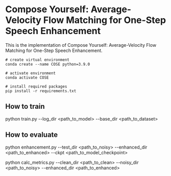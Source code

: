 # Compose Yourself: Average-Velocity Flow Matching for One-Step Speech Enhancement
This is the implementation of Compose Yourself: Average-Velocity Flow Matching for One-Step Speech Enhancement.

```
# create virtual environment
conda create --name COSE python=3.9.0

# activate environment
conda activate COSE

# install required packages
pip install -r requirements.txt
```
## How to train
python train.py --log_dir <path_to_model> --base_dir <path_to_dataset>
## How to evaluate
python enhancement.py --test_dir <path_to_noisy> --enhanced_dir <path_to_enhanced> --ckpt <path_to_model_checkpoint>

python calc_metrics.py --clean_dir <path_to_clean> --noisy_dir <path_to_noisy> --enhanced_dir <path_to_enhanced>
